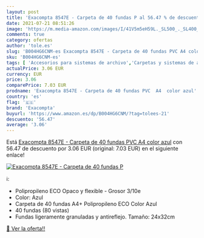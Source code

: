 ```yaml
---
layout: post
title: 'Exacompta 8547E - Carpeta de 40 fundas P al 56.47 % de descuento'
date: 2021-07-21 08:51:26
image: 'https://m.media-amazon.com/images/I/41V5m5eH59L._SL500_._SL400_.jpg'
comments: true
category: ofertas
author: 'tole.es'
slug: 'B004HG6CNM-es Exacompta 8547E - Carpeta de 40 fundas PVC A4 color azul'
sku: 'B004HG6CNM-es'
tags: [ 'Accesorios para sistemas de archivo','Carpetas y sistemas de archivo','Material de oficina','Oficina y papelería','Sobres para archivo','exacompta', ]
actualPrice: 3.06 EUR
currency: EUR
price: 3.06
comparePrice: 7.03 EUR
prodname: 'Exacompta 8547E - Carpeta de 40 fundas PVC  A4  color azul'
country: 'es'
flag: '🇪🇸'
brand: 'Exacompta'
buyurl: 'https://www.amazon.es/dp/B004HG6CNM/?tag=tolees-21'
descuento: '56.47'
average: '3.06'
---
```


Está [Exacompta 8547E - Carpeta de 40 fundas PVC  A4  color azul](https://www.amazon.es/dp/B004HG6CNM/?tag=tolees-21) con 56.47 de descuento por 3.06 EUR (original: 7.03 EUR) en el siguiente enlace!

[![Exacompta 8547E - Carpeta de 40 fundas P](https://m.media-amazon.com/images/I/41V5m5eH59L._SL500_._SL400_.jpg)](https://www.amazon.es/dp/B004HG6CNM/?tag=tolees-21)

ℹ️:

- Polipropileno ECO Opaco y flexible - Grosor 3/10e
- Color: Azul
- Carpeta de 40 fundas A4+ Polipropileno ECO Color Azul
- 40 fundas (80 vistas)
- Fundas ligeramente granuladas y antireflejo. Tamaño: 24x32cm

[🛒 Ver la oferta!!](https://www.amazon.es/dp/B004HG6CNM/?tag=tolees-21)
